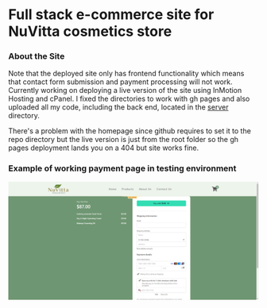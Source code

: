 # Full stack e-commerce site for NuVitta cosmetics store

### About the Site

Note that the deployed site only has frontend functionality which means that contact form submission and payment processing will not work. Currently working on deploying a live version of the site using InMotion Hosting and cPanel. I fixed the directories to work with gh pages and also uploaded all my code, including the back end, located in the [server](https://swierj.github.io/nuvitta/server/) directory.

There's a problem with the homepage since github requires to set it to the repo directory but the live version is just from the root folder so the gh pages deployment lands you on a 404 but site works fine.

### Example of working payment page in testing environment

![alt text](https://github.com/swierj/nuvitta/blob/master/src/assets/nuvitta_payment_page.png)
